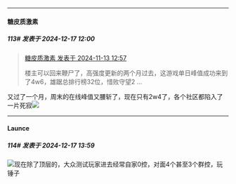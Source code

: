 ﻿
*****

####  糖皮质激素  
##### 113#       发表于 2024-12-17 12:00

<blockquote><a href="httphttps://bbs.saraba1st.com/2b/forum.php?mod=redirect&amp;goto=findpost&amp;pid=66686884&amp;ptid=2200857" target="_blank">糖皮质激素 发表于 2024-11-13 12:57</a>

楼主可以回来鞭尸了，高强度更新的两个月过去，这游戏单日峰值成功来到了4w6，雄踞总排行榜32位，惜败守望2 ...</blockquote>
又过了一个月，周末的在线峰值又腰斩了，现在只有2w4了，各个社区都陷入了一片死寂<img src="https://static.saraba1st.com/image/smiley/face2017/015.png" referrerpolicy="no-referrer">


*****

####  Launce  
##### 114#       发表于 2024-12-17 13:59

<img src="https://static.saraba1st.com/image/smiley/face2017/067.png" referrerpolicy="no-referrer">现在除了顶层的，大众测试玩家进去经常自家0控，对面4个甚至3个群控，玩锤子

